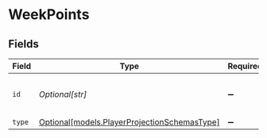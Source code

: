 # WeekPoints


## Fields

| Field                                                                                    | Type                                                                                     | Required                                                                                 | Description                                                                              |
| ---------------------------------------------------------------------------------------- | ---------------------------------------------------------------------------------------- | ---------------------------------------------------------------------------------------- | ---------------------------------------------------------------------------------------- |
| `id`                                                                                     | *Optional[str]*                                                                          | :heavy_minus_sign:                                                                       | Reference to projected points                                                            |
| `type`                                                                                   | [Optional[models.PlayerProjectionSchemasType]](../models/playerprojectionschemastype.md) | :heavy_minus_sign:                                                                       | N/A                                                                                      |